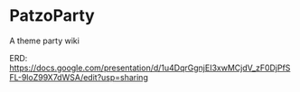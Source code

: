 # PatzoParty
A theme party wiki

ERD: https://docs.google.com/presentation/d/1u4DqrGgnjEI3xwMCjdV_zF0DjPfSFL-9loZ99X7dWSA/edit?usp=sharing

